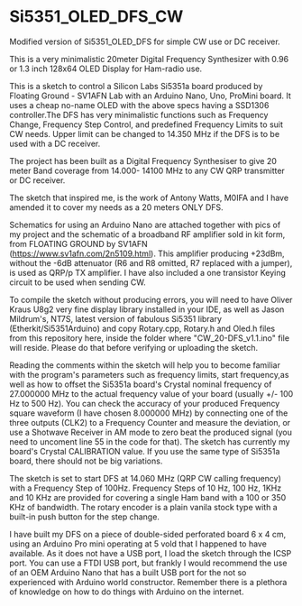 # Si5351_OLED_DFS_CW
Modified version of Si5351_OLED_DFS for simple CW use or DC receiver.

This is a very minimalistic 20meter Digital Frequency Synthesizer with 0.96 or 1.3 inch 128x64 OLED Display for Ham-radio use.

This is a sketch to control a Silicon Labs Si5351a board produced by Floating Ground - SV1AFN Lab with an Arduino Nano, Uno, ProMini board. It uses a cheap no-name OLED with the above specs having a SSD1306 controller.The DFS has very minimalistic functions such as Frequency Change, Frequency Step Control, and predefined Frequency Limits to suit CW needs. Upper limit can be changed to 14.350 MHz if the DFS is to be used with a DC receiver.

The project has been built as a Digital Frequency Synthesiser to give 20 meter Band coverage from 14.000- 14100 MHz to any CW QRP transmitter or DC receiver.

The sketch that inspired me, is the work of Antony Watts, M0IFA and I have amended it to cover my needs as a 20 meters ONLY DFS.

Schematics for using an Arduino Nano are attached together with pics of my project and the schematic of a broadband RF amplifier sold in kit form, from FLOATING GROUND by SV1AFN (https://www.sv1afn.com/2n5109.html). This amplifier producing +23dBm, without the -6dB attenuator (R6 and R8 omitted, R7 replaced with a jumper), is used as QRP/p TX amplifier. I have also included a one transistor Keying circuit to be used when sending CW.

To compile the sketch without producing errors, you will need to have Oliver Kraus U8g2 very fine display library installed in your IDE, as well as Jason Mildrum's, NT7S, latest version of fabulous Si5351 library (Etherkit/Si5351Arduino) and copy Rotary.cpp, Rotary.h and Oled.h files from this repository here, inside the folder where "CW_20-DFS_v1.1.ino" file will reside. Please do that before verifying or uploading the sketch.

Reading the comments within the sketch will help you to become familiar with the program's parameters such as frequency limits, start frequency,as well as how to offset the Si5351a board's Crystal nominal frequency of 27.000000 MHz to the actual frequency value of your board (usually +/- 100 Hz to 500 Hz). You can check the accuracy of your produced Frequency square waveform (I have chosen 8.000000 MHz) by connecting one of the three outputs (CLK2) to a Frequency Counter and measure the deviation, or use a Shotwave Receiver in AM mode to zero beat the produced signal (you need to uncoment line 55 in the code for that). The sketch has currently my board's Crystal CALIBRATION value. If you use the same type of Si5351a board, there should not be big variations.

The sketch is set to start DFS at 14.060 MHz (QRP CW calling frequency) with a Frequency Step of 100Hz. Frequency Steps of 10 Hz, 100 Hz, 1KHz and 10 KHz are provided for covering a single Ham band with a 100 or 350 KHz of bandwidth. The rotary encoder is a plain vanila stock type with a built-in push button for the step change. 

I have built my DFS on a piece of double-sided perforated board 6 x 4 cm, using an Arduino Pro mini operating at 5 vold that I happened to have available. As it does not have a USB port, I load the sketch through the ICSP port. You can use a FTDI USB port, but frankly I would recommend the use of an OEM Arduino Nano that has a built USB port for the not so experienced with Arduino world constructor. Remember there is a plethora of knowledge on how to do things with Arduino on the internet.
